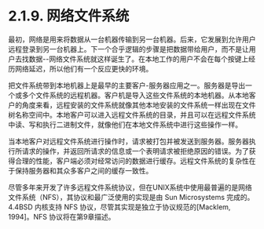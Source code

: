 # 2.1.9. 网络文件系统

最初，网络是用来将数据从一台机器传输到另一台机器。后来，它发展到允许用户远程登录到另一台机器上。下一个合乎逻辑的步骤是把数据带给用户，而不是让用户去找数据--网络文件系统就这样诞生了。在本地工作的用户不会在每个按键上经历网络延迟，所以他们有一个反应更快的环境。

把文件系统带到本地机器上是最早的主要客户-服务器应用之一。服务器是导出一个或多个文件系统的远程机器。客户机是导入这些文件系统的本地机器。从本地客户的角度来看，远程安装的文件系统就像其他本地安装的文件系统一样出现在文件树名称空间中。本地客户可以进入远程文件系统的目录，并且可以在远程文件系统中读、写和执行二进制文件，就像他们在本地文件系统中进行这些操作一样。

当本地客户对远程文件系统进行操作时，请求被打包并被发送到服务器。服务器执行所请求的操作，并返回所请求的信息或一个表明请求被拒绝原因的错误。为了获得合理的性能，客户端必须对经常访问的数据进行缓存。远程文件系统的复杂性在于保持服务器和其众多客户之间的缓存一致性。

尽管多年来开发了许多远程文件系统协议，但在UNIX系统中使用最普遍的是网络文件系统（NFS），其协议和最广泛使用的实现是由 Sun Microsystems 完成的。4.4BSD 内核支持 NFS 协议，尽管其实现是独立于协议规范的[Macklem, 1994]。NFS 协议将在第9章描述。
